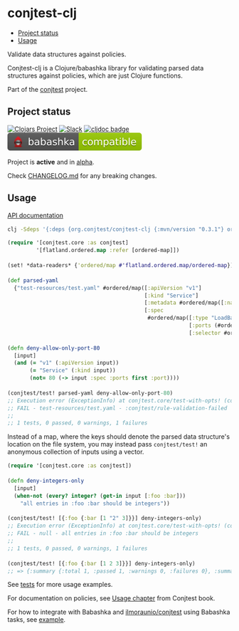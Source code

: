 # conjtest-clj

- [Project status](#project-status)
- [Usage](#usage)

Validate data structures against policies.

Conjtest-clj is a Clojure/babashka library for validating parsed data
structures against policies, which are just Clojure functions.

Part of the [conjtest](https://github.com/ilmoraunio/conjtest) project.

## Project status

[![Clojars Project](https://img.shields.io/clojars/v/org.conjtest/conjtest-clj.svg)](https://clojars.org/org.conjtest/conjtest-clj)
[![Slack](https://img.shields.io/badge/slack-conjtest-orange.svg?logo=slack)](https://clojurians.slack.com/app_redirect?channel=conjtest)
[![cljdoc badge](https://cljdoc.org/badge/org.conjtest/conjtest-clj)](https://cljdoc.org/d/org.conjtest/conjtest-clj)
[![bb compatible](https://raw.githubusercontent.com/babashka/babashka/master/logo/badge.svg)](https://book.babashka.org#badges)

Project is **active** and in
[alpha](https://kotlinlang.org/docs/components-stability.html#stability-levels-explained).

Check [CHANGELOG.md](CHANGELOG.md) for any breaking changes.

## Usage

[API documentation](https://cljdoc.org/d/org.conjtest/conjtest-clj)

```bash
clj -Sdeps '{:deps {org.conjtest/conjtest-clj {:mvn/version "0.3.1"} org.flatland/ordered {:mvn/version "1.15.12"}}}'
```

```clojure
(require '[conjtest.core :as conjtest]
         '[flatland.ordered.map :refer [ordered-map]])

(set! *data-readers* {'ordered/map #'flatland.ordered.map/ordered-map})

(def parsed-yaml
  {"test-resources/test.yaml" #ordered/map([:apiVersion "v1"]
                                           [:kind "Service"]
                                           [:metadata #ordered/map([:name "hello-kubernetes"])]
                                           [:spec
                                            #ordered/map([:type "LoadBalancer"]
                                                         [:ports (#ordered/map([:port 9999] [:targetPort 8080]))]
                                                         [:selector #ordered/map([:app "hello-kubernetes"])])])})

(defn deny-allow-only-port-80
  [input]
  (and (= "v1" (:apiVersion input))
       (= "Service" (:kind input))
       (not= 80 (-> input :spec :ports first :port))))

(conjtest/test! parsed-yaml deny-allow-only-port-80)
;; Execution error (ExceptionInfo) at conjtest.core/test-with-opts! (core.clj:284).
;; FAIL - test-resources/test.yaml - :conjtest/rule-validation-failed
;;
;; 1 tests, 0 passed, 0 warnings, 1 failures
```

Instead of a map, where the keys should denote the parsed data structure's
location on the file system, you may instead pass `conjtest/test!` an anonymous
collection of inputs using a vector.

```clojure
(require '[conjtest.core :as conjtest])

(defn deny-integers-only
  [input]
  (when-not (every? integer? (get-in input [:foo :bar]))
    "all entries in :foo :bar should be integers"))

(conjtest/test! [{:foo {:bar [1 "2" 3]}}] deny-integers-only)
;; Execution error (ExceptionInfo) at conjtest.core/test-with-opts! (core.clj:284).
;; FAIL - null - all entries in :foo :bar should be integers
;; 
;; 1 tests, 0 passed, 0 warnings, 1 failures

(conjtest/test! [{:foo {:bar [1 2 3]}}] deny-integers-only)
;; => {:summary {:total 1, :passed 1, :warnings 0, :failures 0}, :summary-report "1 tests, 1 passed, 0 warnings, 0 failures\n", :result ({:message nil, :name nil, :rule-type :deny, :failure? false})}
```

See [tests](./test/conjtest/core_test.clj) for more usage examples.

For documentation on policies, see [Usage
chapter](https://user-guide.conjtest.org#usage) from Conjtest book.

For how to integrate with Babashka and
[ilmoraunio/conjtest](https://github.com/ilmoraunio/pod-ilmoraunio-conjtest)
using Babashka tasks, see
[example](https://github.com/ilmoraunio/conjtest/tree/main/demo/external_use).
